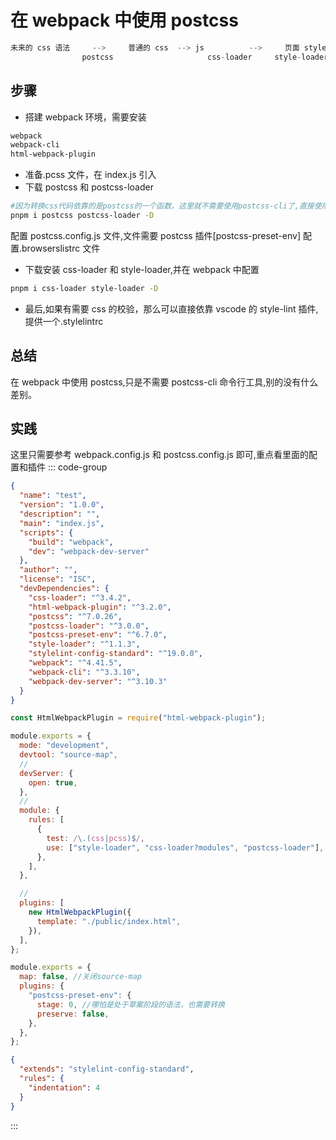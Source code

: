 # 在 webpack 中使用 postcss

```js
未来的 css 语法     -->     普通的 css  --> js          -->     页面 style 元素
                postcss                     css-loader     style-loader
```

## 步骤

- 搭建 webpack 环境，需要安装

```sh
webpack
webpack-cli
html-webpack-plugin
```

- 准备.pcss 文件，在 index.js 引入
- 下载 postcss 和 postcss-loader

```sh
#因为转换css代码依靠的是postcss的一个函数，这里就不需要使用postcss-cli了,直接使用loader
pnpm i postcss postcss-loader -D
```

配置 postcss.config.js 文件,文件需要 postcss 插件[postcss-preset-env]
配置.browserslistrc 文件

- 下载安装 css-loader 和 style-loader,并在 webpack 中配置

```sh
pnpm i css-loader style-loader -D
```

- 最后,如果有需要 css 的校验，那么可以直接依靠 vscode 的 style-lint 插件,提供一个.stylelintrc

## 总结

在 webpack 中使用 postcss,只是不需要 postcss-cli 命令行工具,别的没有什么差别。

## 实践

这里只需要参考 webpack.config.js 和 postcss.config.js 即可,重点看里面的配置和插件
::: code-group

```json [package.json]
{
  "name": "test",
  "version": "1.0.0",
  "description": "",
  "main": "index.js",
  "scripts": {
    "build": "webpack",
    "dev": "webpack-dev-server"
  },
  "author": "",
  "license": "ISC",
  "devDependencies": {
    "css-loader": "^3.4.2",
    "html-webpack-plugin": "^3.2.0",
    "postcss": "^7.0.26",
    "postcss-loader": "^3.0.0",
    "postcss-preset-env": "^6.7.0",
    "style-loader": "^1.1.3",
    "stylelint-config-standard": "^19.0.0",
    "webpack": "^4.41.5",
    "webpack-cli": "^3.3.10",
    "webpack-dev-server": "^3.10.3"
  }
}
```

```js [webpack.comfig.js]
const HtmlWebpackPlugin = require("html-webpack-plugin");

module.exports = {
  mode: "development",
  devtool: "source-map",
  //
  devServer: {
    open: true,
  },
  //
  module: {
    rules: [
      {
        test: /\.(css|pcss)$/,
        use: ["style-loader", "css-loader?modules", "postcss-loader"],
      },
    ],
  },

  //
  plugins: [
    new HtmlWebpackPlugin({
      template: "./public/index.html",
    }),
  ],
};
```

```js [postcss.config.js]
module.exports = {
  map: false, //关闭source-map
  plugins: {
    "postcss-preset-env": {
      stage: 0, //哪怕是处于草案阶段的语法，也需要转换
      preserve: false,
    },
  },
};
```

```json [.stylelintrc]
{
  "extends": "stylelint-config-standard",
  "rules": {
    "indentation": 4
  }
}
```

:::

